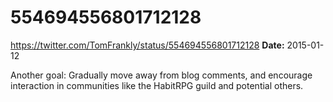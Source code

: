 # 554694556801712128
https://twitter.com/TomFrankly/status/554694556801712128
**Date:** 2015-01-12

Another goal: Gradually move away from blog comments, and encourage interaction in communities like the HabitRPG guild and potential others.
